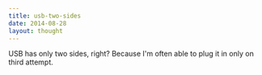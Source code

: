 ```yaml
---
title: usb-two-sides
date: 2014-08-28
layout: thought
---
```

USB has only two sides, right? Because I'm often able to plug it in only on third attempt.